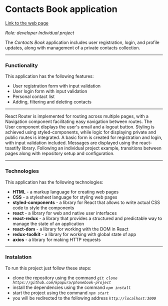 # Contacts Book application
[Link to the web page](https://kpapura.github.io/phonebook-project/)

_Role: developer
Individual project_



The _Contacts Book_ application includes user registration, login, and profile updates, along with management of a private contacts collection. 

---
### Functionality
This application has the following features:  
- User registration form with input validation  
- User login form with input validation  
- Personal contact list  
- Adding, filtering and deleting contacts

---
React Router is implemented for routing across multiple pages, with a Navigation component facilitating easy navigation between routes. The User component displays the user's email and a logout button. Styling is achieved using styled-components, while logic for displaying private and public routes is integrated. A basic form is created for registration and login, with input validation included. Messages are displayed using the react-toastify library. Following an individual project example, transitions between pages along with repository setup and configuration.

---
### Technologies
This application has the following technologies:
- __HTML__ - a markup language for creating web pages
- __CSS__ - a stylesheet language for styling web pages
- __styled-components__ - a library for React that allows to write actual CSS code to style the components
- __react__ - a library for web and native user interfaces
- __react-redux__ - a library that provides a structured and predictable way to manage the state of an application
- __react-dom__ - a library for working with the DOM in React
- __redux-toolkit__ - a library for working with global state of app
- __axios__ - a library for making HTTP requests
---
### Instalation
To run this project just follow these steps:
- clone the repository using the command _`git clone https://github.com/kpapura/phonebook-project`_
-  install the dependencies using the command _`npm install`_
-  start the project using the command _`npm start`_
- you will be redirected to the following address _`http://localhost:3000`_

